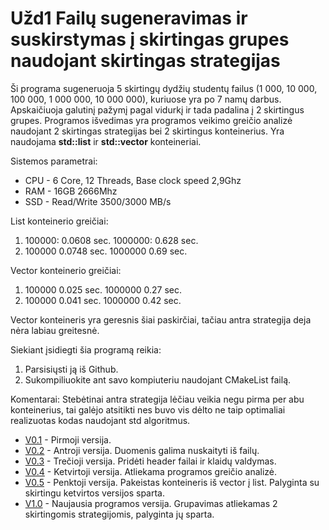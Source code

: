 # Užd1 Failų sugeneravimas ir suskirstymas į skirtingas grupes naudojant skirtingas strategijas

Ši programa sugeneruoja 5 skirtingų dydžių studentų failus (1 000, 10 000, 100 000, 1 000 000, 10 000 000), kuriuose yra po 7 namų darbus. Apskaičiuoja galutinį pažymį pagal vidurkį ir tada padalina į 2 skirtingus grupes. Programos išvedimas yra programos veikimo greičio analizė naudojant 2 skirtingas strategijas bei 2 skirtingus konteinerius. Yra naudojama **std::list** ir **std::vector** konteineriai.


Sistemos parametrai: 
- CPU - 6 Core, 12 Threads, Base clock speed 2,9Ghz
- RAM - 16GB 2666Mhz
- SSD - Read/Write 3500/3000 MB/s

List konteinerio greičiai:
1) 100000: 0.0608 sec.
1000000: 0.628 sec.
2) 100000 0.0748 sec.
1000000 0.69 sec.

Vector konteinerio greičiai:
1) 100000 0.025 sec.
1000000 0.27 sec.
2) 100000 0.041 sec.
1000000 0.42 sec.

Vector konteineris yra geresnis šiai paskirčiai, tačiau antra strategija deja nėra labiau greitesnė.

Siekiant įsidiegti šia programą reikia:
1) Parsisiųsti ją iš Github.
2) Sukompiliuokite ant savo kompiuteriu naudojant CMakeList failą.


Komentarai:
Stebėtinai antra strategija lėčiau veikia negu pirma per abu konteinerius, tai galėjo atsitikti nes buvo vis dėlto ne taip optimaliai realizuotas kodas naudojant std algoritmus.

- [V0.1](https://github.com/Kristco/uzd1/releases/tag/0.1.4) - Pirmoji versija.
- [V0.2](https://github.com/Kristco/uzd1/releases/tag/0.2.2) - Antroji versija. Duomenis galima nuskaityti iš failų.
- [V0.3](https://github.com/Kristco/uzd1/releases/tag/0.3.2) - Trečioji versija. Pridėti header failai ir klaidų valdymas.
- [V0.4](https://github.com/Kristco/uzd1/releases/tag/0.4.2) - Ketvirtoji versija. Atliekama programos greičio analizė.
- [V0.5](https://github.com/Kristco/uzd1/releases/tag/0.5.2) - Penktoji versija. Pakeistas konteineris iš vector į list. Palyginta su skirtingu ketvirtos versijos sparta.
- [V1.0](https://github.com/Kristco/uzd1/releases/tag/1.2) - Naujausia programos versija. Grupavimas atliekamas 2 skirtingomis strategijomis, palyginta jų sparta.
